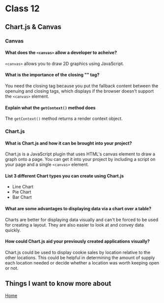 # Class 12

## Chart.js & Canvas

### Canvas

#### What does the `<canvas>` allow a developer to acheive?

`<canvas>` allows you to draw 2D graphics using JavaScript.

#### What is the importance of the closing "</canvas>" tag?

You need the closing </canvas> tag because you put the fallback content between the openuing and closing tags, which displays if the browser doesn't support the `<canvas>` element.

#### Explain what the `getContext()` method does

The `getContext()` method returns a render context object.

### Chart.js

#### What is Chart.js and how it can be brought into your project?

Chart.js is a JavaScript plugin that uses HTML's canvas element to draw a graph onto a page. You can get it into your project by including a script on your page and a single `<canvas>` element.

#### List 3 different Chart types you can create using Chart.js

- Line Chart
- Pie Chart
- Bar Chart

#### What are some advantages to displaying data via a chart over a table?

Charts are better for displaying data visually and can't be forced to be used for creating a layout. They are also easier to look at and convey data quickly.

#### How could Chart.js aid your previously created applications visually?

Chart.js could be used to display cookie sales by location relative to the other locations. This could be helpful in determining the amount of supply each location needed or decide whether a location was worth keeping open or not.

## Things I want to know more about

[Home](README.md)
